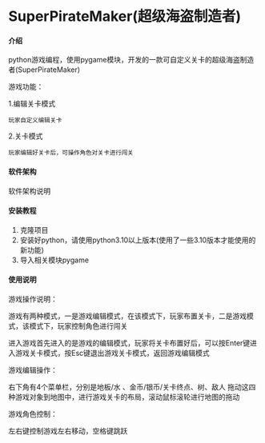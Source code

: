 # SuperPirateMaker(超级海盗制造者)

#### 介绍
python游戏编程，使用pygame模块，开发的一款可自定义关卡的超级海盗制造者(SuperPirateMaker)

游戏功能：

1.编辑关卡模式

```
玩家自定义编辑关卡
```

2.关卡模式

```
玩家编辑好关卡后，可操作角色对关卡进行闯关
```

#### 软件架构

软件架构说明


#### 安装教程

1.  克隆项目
2.  安装好python，请使用python3.10以上版本(使用了一些3.10版本才能使用的新功能)
3.  导入相关模块pygame

#### 使用说明

游戏操作说明：

游戏有两种模式，一是游戏编辑模式，在该模式下，玩家布置关卡，二是游戏模式，该模式下，玩家控制角色进行闯关

进入游戏首先进入的是游戏的编辑模式，玩家将关卡布置好后，可以按Enter键进入游戏关卡模式，按Esc键退出游戏关卡模式，返回游戏编辑模式


游戏编辑操作：

右下角有4个菜单栏，分别是地板/水 、金币/银币/关卡终点、树、敌人 拖动这四种游戏对象到地图中，进行游戏关卡的布局，滚动鼠标滚轮进行地图的拖动


游戏角色控制：

左右键控制游戏左右移动，空格键跳跃


